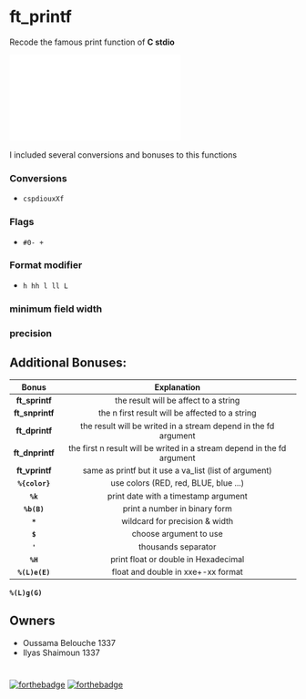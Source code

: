 # ft_printf

Recode the famous print function of **C stdio**

![Subject](/ft_printf.en.pdf)

I included several conversions and bonuses to this functions

### Conversions
- `cspdiouxXf`
### Flags
- `#0- +`
### Format modifier
- `h hh l ll L`
### minimum field width
### precision

## Additional Bonuses:
Bonus             | Explanation
:---------------: | :--------------------------------------------------------------------------------:
**ft_sprintf**  | the result will be affect to a string
**ft_snprintf** | the n first result will be affected to a string
**ft_dprintf**  | the result will be writed in a stream depend in the fd argument
**ft_dnprintf** | the first n result will be writed in a stream depend in the fd argument
**ft_vprintf**  | same as printf but it use a va_list (list of argument)
**`%{color}`**    |	use colors (RED, red, BLUE, blue ...)
**`%k`**          | print date with a timestamp argument
**`%b(B)`**       | print a number in binary form
**`*`**           | wildcard for precision & width
**`$`**           | choose argument to use 
**`'`**           | thousands separator
**`%H`**          | print float or double in Hexadecimal
**`%(L)e(E)`**    | float and double in xxe+-xx format
**`%(L)g(G)`**

## Owners
- Oussama Belouche 1337
- Ilyas Shaimoun 1337

#
[![forthebadge](https://forthebadge.com/images/badges/made-with-c.svg)](https://forthebadge.com)
[![forthebadge](https://forthebadge.com/images/badges/built-with-love.svg)](https://forthebadge.com)
